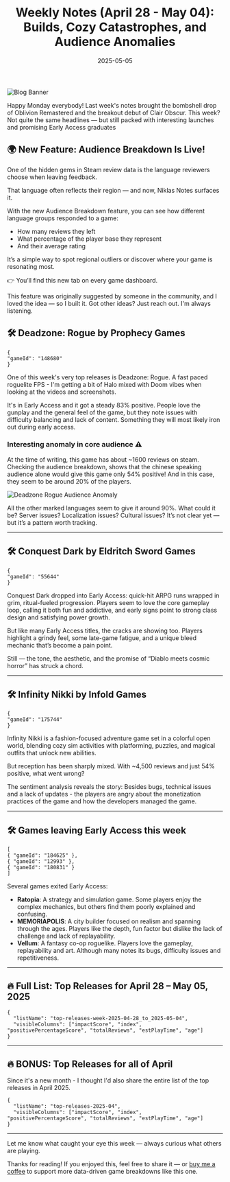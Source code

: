 ﻿---
title: "Weekly Notes (April 28 - May 04): Builds, Cozy Catastrophes, and Audience Anomalies"
slug: "weekly-notes-2025-04-28"
date: "2025-05-05"
description: "Roguelite shooters, fashion RPGs, and Diablo-likes walk into Early Access. Here's what happened — and what players really thought, language by language."
tags: ["Weekly Notes", "Steam Reviews", "Audience Breakdown", "RPG", "April 2025", "Game Analysis", "Early Access", "Conquest Dark", "Infinity Nikki", "Deadzone Rogue"]
image: "https://media.githubusercontent.com/media/NiklasBorglund/niklasnotes-blog/main/posts/weekly-notes-2025-04-28/hero.png"
---

![Blog Banner](https://media.githubusercontent.com/media/NiklasBorglund/niklasnotes-blog/main/posts/weekly-notes-2025-04-28/hero.png)

Happy Monday everybody! Last week's notes brought the bombshell drop of Oblivion Remastered and the breakout debut of Clair Obscur. This week? Not quite the same headlines — but still packed with interesting launches and promising Early Access graduates

## 🌍 New Feature: Audience Breakdown Is Live!
One of the hidden gems in Steam review data is the language reviewers choose when leaving feedback.

That language often reflects their region — and now, Niklas Notes surfaces it.

With the new Audience Breakdown feature, you can see how different language groups responded to a game:

* How many reviews they left
* What percentage of the player base they represent
* And their average rating

It’s a simple way to spot regional outliers or discover where your game is resonating most.

👉 You’ll find this new tab on every game dashboard.

This feature was originally suggested by someone in the community, and I loved the idea — so I built it. Got other ideas? Just reach out. I'm always listening.


## 🛠️ Deadzone: Rogue by Prophecy Games

```condensedgamecard
{
"gameId": "148680"
}
```

One of this week's very top releases is Deadzone: Rogue. A fast paced roguelite FPS - I'm getting a bit of Halo mixed with Doom vibes when looking at the videos and screenshots.

It's in Early Access and it got a steady 83% positive. People love the gunplay and the general feel of the game, but they note issues with difficulty balancing and lack of content.
Something they will most likely iron out during early access.

### Interesting anomaly in core audience ⚠️

At the time of writing, this game has about ~1600 reviews on steam.
Checking the audience breakdown, shows that the chinese speaking audience alone would give this game only 54% positive! And in this case, they seem to be around 20% of the players.

![Deadzone Rogue Audience Anomaly](https://media.githubusercontent.com/media/NiklasBorglund/niklasnotes-blog/main/posts/images/weekly-notes/april2025/deadzone-rogue-audience-anomaly.png)

All the other marked languages seem to give it around 90%. What could it be? Server issues? Localization issues? Cultural issues? It’s not clear yet — but it’s a pattern worth tracking.

---

## 🛠️ Conquest Dark by Eldritch Sword Games

```condensedgamecard
{
"gameId": "55644"
}
```

Conquest Dark dropped into Early Access: quick-hit ARPG runs wrapped in grim, ritual-fueled progression. Players seem to love the core gameplay loop, calling it both fun and addictive, and early signs point to strong class design and satisfying power growth.

But like many Early Access titles, the cracks are showing too. Players highlight a grindy feel, some late-game fatigue, and a unique bleed mechanic that’s become a pain point.

Still — the tone, the aesthetic, and the promise of “Diablo meets cosmic horror” has struck a chord.

---

## 🛠️ Infinity Nikki by Infold Games

```condensedgamecard
{
"gameId": "175744"
}
```

Infinity Nikki is a fashion-focused adventure game set in a colorful open world, blending cozy sim activities with platforming, puzzles, and magical outfits that unlock new abilities.

But reception has been sharply mixed. With ~4,500 reviews and just 54% positive, what went wrong?

The sentiment analysis reveals the story: Besides bugs, technical issues and a lack of updates - the players are angry about the monetization practices of the game and how the developers managed the game.

---

## 🛠️ Games leaving Early Access this week

```condensedgamecard-grid
[
{ "gameId": "184625" },
{ "gameId": "12993" },
{ "gameId": "180831" }
]
```

Several games exited Early Access:

- **Ratopia**: A strategy and simulation game. Some players enjoy the complex mechanics, but others find them poorly explained and confusing.
- **MEMORIAPOLIS**: A city builder focused on realism and spanning through the ages. Players like the depth, fun factor but dislike the lack of challenge and lack of replayability.
- **Vellum**: A fantasy co-op roguelike. Players love the gameplay, replayability and art. Although many notes its bugs, difficulty issues and repetitiveness.


---

## 🔥 Full List: Top Releases for April 28 – May 05, 2025

```customlist
{
  "listName": "top-releases-week-2025-04-28_to_2025-05-04",
  "visibleColumns": ["impactScore", "index", "positivePercentageScore", "totalReviews", "estPlayTime", "age"]
}
```

---

## 🔥 BONUS: Top Releases for all of April

Since it's a new month - I thought I'd also share the entire list of the top releases in April 2025.

```customlist
{
  "listName": "top-releases-2025-04",
  "visibleColumns": ["impactScore", "index", "positivePercentageScore", "totalReviews", "estPlayTime", "age"]
}
```

---

Let me know what caught your eye this week — always curious what others are playing.

Thanks for reading! If you enjoyed this, feel free to share it — or [buy me a coffee](https://buymeacoffee.com/niklasnotes) to support more data-driven game breakdowns like this one.